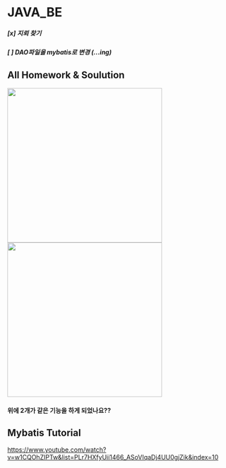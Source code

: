 # JAVA_BE

##### [x] 지뢰 찾기 
##### [ ] DAO파일을 mybatis로 변경 (...ing)

## All Homework & Soulution

<div>
<img src = "https://user-images.githubusercontent.com/45477679/64110298-b6724a80-cdbc-11e9-93ae-04208e265c13.png" width = "350" />
<img src = "https://user-images.githubusercontent.com/45477679/64110300-b83c0e00-cdbc-11e9-93e6-85cbad9daf8f.png" width = "350" />
</div>

#### 위에 2개가 같은 기능을 하게 되었나요??

## Mybatis Tutorial

https://www.youtube.com/watch?v=w1CQOhZIPTw&list=PLr7HXfyUii1466_ASoVIqaDj4UU0gjZik&index=10


